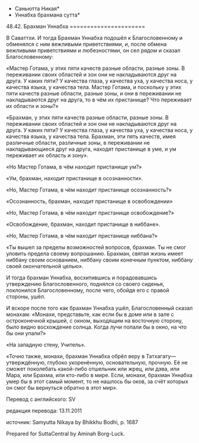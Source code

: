 * Саньютта Никая*
* Уннабха брахмана сутта*

48\.42\. Брахман Уннабха
\=\=\=\=\=\=\=\=\=\=\=\=\=\=\=\=\=\=\=\=\=\=

В Саваттхи\. И тогда Брахман Уннабха подошёл к Благословенному и обменялся с ним вежливыми приветствиями, и, после обмена вежливыми приветствиями и любезностями, он сел рядом и сказал Благословенному:

«Мастер Готама, у этих пяти качеств разные области, разные зоны\. В переживании своих областей и зон они не накладываются друг на друга\. У каких пяти? У качества глаза, у качества уха, у качества носа, у качества языка, у качества тела\. Мастер Готама, и поскольку у этих пяти качеств разные области, разные зоны, и они в переживании не накладываются друг на друга, то в чём их пристанище? Что переживает их области и зоны?»

«Брахман, у этих пяти качеств разные области, разные зоны\. В переживании своих областей и зон они не накладываются друг на друга\. У каких пяти? У качества глаза, у качества уха, у качества носа, у качества языка, у качества тела\. Брахман, эти пять качеств, имея различные области, различные зоны, в переживании не накладывающиеся друг на друга, находят пристанище в уме, и ум переживает их область и зону»\.

«Но Мастер Готама, в чём находит пристанище ум?»

«Ум, брахман, находит пристанище в осознанности»\.

«Но, Мастер Готама, в чём находит пристанище осознанность?»

«Осознанность, брахман, находит пристанище в освобождении»

«Но, Мастер Готама, в чём находит пристанище освобождение?»

«Освобождение, брахман, находит пристанище в ниббане»\.

«Но, Мастер Готама, в чём находит пристанище ниббана?»

«Ты вышел за пределы возможностей вопросов, брахман\. Ты не смог уловить предела своему вопрошанию\. Брахман, святая жизнь имеет ниббану своим основанием, ниббану своим конечным пунктом, ниббану своей окончательной целью»\.

И тогда брахман Уннабха, восхитившись и порадовавшись утверждению Благословенного, поднялся со своего сиденья, поклонился Благословенному, после чего, обойдя его с правой стороны, ушёл\.

И вскоре после того как брахман Уннабха ушёл, Благословенный сказал монахам: «Монахи, представьте, как если бы в доме или в зале с остроконечной крышей, с окном, выходящим на восточную сторону, было видно восхождение солнца\. Когда лучи попали бы в окно, на что бы они упали?»

«На западную стену, Учитель»\.

«Точно также, монахи, брахман Уннабха обрёл веру в Татхагату—утверждённую, глубоко укоренённую, основательную, прочную\. Её не сможет поколебать какой\-либо отшельник или жрец, или дэва, или Мара, или Брахма, или кто\-либо в мире\. Если, монахи, брахман Уннабха умер бы в этот самый момент, то не нашлось бы оков, за счёт которых он смог бы вернуться обратно в этот мир»\.

Перевод с английского: SV

редакция перевода: 13\.11\.2011

источник: Samyutta Nikaya by Bhikkhu Bodhi, p\. 1687

Prepared for SuttaCentral by Aminah Borg\-Luck\.